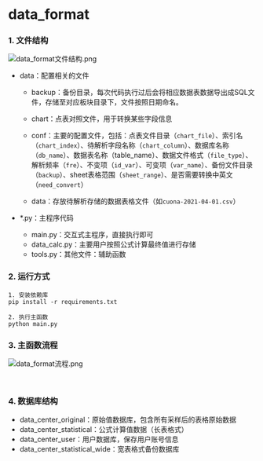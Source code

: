 # data_format
### 1. 文件结构

![data_format文件结构.png](http://tva1.sinaimg.cn/large/bf776e91ly1h2bhsmi1pyj20qs0jmdk1.jpg)

- data：配置相关的文件

  - backup：备份目录，每次代码执行过后会将相应数据表数据导出成SQL文件，存储至对应板块目录下，文件按照日期命名。

  - chart：点表对照文件，用于转换某些字段信息

  - conf：主要的配置文件，包括：点表文件目录（`chart_file`）、索引名（`chart_index`）、待解析字段名称（`chart_column`）、数据库名称（`db_name`）、数据表名称（table_name）、数据文件格式（`file_type`）、解析频率（`fre`）、不变项（`id_var`）、可变项（`var_name`）、备份文件目录（`backup`）、sheet表格范围（`sheet_range`）、是否需要转换中英文（`need_convert`）

  - data：存放待解析存储的数据表格文件（如`cuona-2021-04-01.csv`）

- *.py：主程序代码

  - main.py：交互式主程序，直接执行即可
  - data_calc.py：主要用户按照公式计算最终值进行存储
  - tools.py：其他文件：辅助函数

    
  
  
  

### 2. 运行方式

~~~
1. 安装依赖库
pip install -r requirements.txt

2. 执行主函数
python main.py
~~~



### 3. 主函数流程

![data_format流程.png](http://tva1.sinaimg.cn/large/bf776e91ly1h2bif0042ej20wp0gcwgp.jpg)

​    

### 4. 数据库结构

- data_center_original：原始值数据库，包含所有采样后的表格原始数据
- data_center_statistical：公式计算值数据（长表格式）
- data_center_user：用户数据库，保存用户账号信息
- data_center_statistical_wide：宽表格式备份数据库
